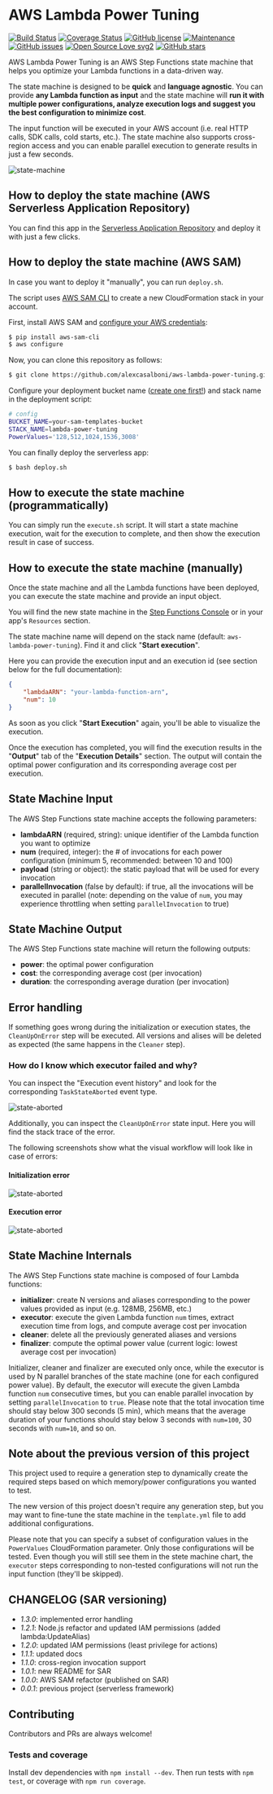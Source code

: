 # AWS Lambda Power Tuning

[![Build Status](https://travis-ci.com/alexcasalboni/aws-lambda-power-tuning.svg?branch=master)](https://travis-ci.org/alexcasalboni/aws-lambda-power-tuning)
[![Coverage Status](https://coveralls.io/repos/github/alexcasalboni/aws-lambda-power-tuning/badge.svg)](https://coveralls.io/github/alexcasalboni/aws-lambda-power-tuning)
[![GitHub license](https://img.shields.io/github/license/alexcasalboni/aws-lambda-power-tuning.svg)](https://github.com/alexcasalboni/aws-lambda-power-tuning/blob/master/LICENSE)
[![Maintenance](https://img.shields.io/badge/Maintained%3F-yes-green.svg)](https://GitHub.com/alexcasalboni/aws-lambda-power-tuning/graphs/commit-activity)
[![GitHub issues](https://img.shields.io/github/issues/alexcasalboni/aws-lambda-power-tuning.svg)](https://github.com/alexcasalboni/aws-lambda-power-tuning/issues)
[![Open Source Love svg2](https://badges.frapsoft.com/os/v2/open-source.svg?v=103)](https://github.com/ellerbrock/open-source-badges/)
[![GitHub stars](https://img.shields.io/github/stars/alexcasalboni/aws-lambda-power-tuning.svg)](https://github.com/alexcasalboni/aws-lambda-power-tuning/stargazers)

AWS Lambda Power Tuning is an AWS Step Functions state machine that helps you optimize your Lambda functions in a data-driven way.

The state machine is designed to be **quick** and **language agnostic**. You can provide **any Lambda function as input** and the state machine will **run it with multiple power configurations, analyze execution logs and suggest you the best configuration to minimize cost**.

The input function will be executed in your AWS account (i.e. real HTTP calls, SDK calls, cold starts, etc.). The state machine also supports cross-region access and you can enable parallel execution to generate results in just a few seconds.

![state-machine](imgs/state-machine-screenshot.png?raw=true)


## How to deploy the state machine (AWS Serverless Application Repository)

You can find this app in the [Serverless Application Repository](https://serverlessrepo.aws.amazon.com/applications/arn:aws:serverlessrepo:us-east-1:451282441545:applications~aws-lambda-power-tuning) and deploy it with just a few clicks.

## How to deploy the state machine (AWS SAM)

In case you want to deploy it "manually", you can run `deploy.sh`.

The script uses [AWS SAM CLI](https://github.com/awslabs/aws-sam-cli) to create a new CloudFormation stack in your account.

First, install AWS SAM and [configure your AWS credentials](https://docs.aws.amazon.com/cli/latest/userguide/cli-chap-configure.html#cli-quick-configuration):


```bash
$ pip install aws-sam-cli
$ aws configure
```

Now, you can clone this repository as follows:

```bash
$ git clone https://github.com/alexcasalboni/aws-lambda-power-tuning.git
```

Configure your deployment bucket name ([create one first!](https://docs.aws.amazon.com/AmazonS3/latest/user-guide/create-bucket.html)) and stack name in the deployment script: 


```bash
# config
BUCKET_NAME=your-sam-templates-bucket
STACK_NAME=lambda-power-tuning
PowerValues='128,512,1024,1536,3008'
```

You can finally deploy the serverless app:

```bash
$ bash deploy.sh
```


## How to execute the state machine (programmatically)

You can simply run the `execute.sh` script. It will start a state machine execution, wait for the execution to complete, and then show the execution result in case of success.

## How to execute the state machine (manually)

Once the state machine and all the Lambda functions have been deployed, you can execute the state machine and provide an input object.

You will find the new state machine in the [Step Functions Console](https://console.aws.amazon.com/states/) or in your app's `Resources` section.

The state machine name will depend on the stack name (default: `aws-lambda-power-tuning`). Find it and click "**Start execution**". 

Here you can provide the execution input and an execution id (see section below for the full documentation):

```json
{
    "lambdaARN": "your-lambda-function-arn",
    "num": 10
}
```

As soon as you click "**Start Execution**" again, you'll be able to visualize the execution.

Once the execution has completed, you will find the execution results in the "**Output**" tab of the "**Execution Details**" section. The output will contain the optimal power configuration and its corresponding average cost per execution.


## State Machine Input

The AWS Step Functions state machine accepts the following parameters:

* **lambdaARN** (required, string): unique identifier of the Lambda function you want to optimize
* **num** (required, integer): the # of invocations for each power configuration (minimum 5, recommended: between 10 and 100)
* **payload** (string or object): the static payload that will be used for every invocation
* **parallelInvocation** (false by default): if true, all the invocations will be executed in parallel (note: depending on the value of `num`, you may experience throttling when setting `parallelInvocation` to true)


## State Machine Output

The AWS Step Functions state machine will return the following outputs:

* **power**: the optimal power configuration
* **cost**: the corresponding average cost (per invocation)
* **duration**: the corresponding average duration (per invocation)


## Error handling

If something goes wrong during the initialization or execution states, the `CleanUpOnError` step will be executed. All versions and alises will be deleted as expected (the same happens in the `Cleaner` step).

### How do I know which executor failed and why?

You can inspect the "Execution event history" and look for the corresponding `TaskStateAborted` event type.

![state-aborted](imgs/step-aborted-screenshot.png?raw=true)

Additionally, you can inspect the `CleanUpOnError` state input. Here you will find the stack trace of the error.

The following screenshots show what the visual workflow will look like in case of errors:

#### Initialization error

![state-aborted](imgs/initialization-error-screenshot.png?raw=true)

#### Execution error

![state-aborted](imgs/execution-error-screenshot.png?raw=true)



## State Machine Internals

The AWS Step Functions state machine is composed of four Lambda functions:

* **initializer**: create N versions and aliases corresponding to the power values provided as input (e.g. 128MB, 256MB, etc.)
* **executor**: execute the given Lambda function `num` times, extract execution time from logs, and compute average cost per invocation
* **cleaner**: delete all the previously generated aliases and versions
* **finalizer**: compute the optimal power value (current logic: lowest average cost per invocation)

Initializer, cleaner and finalizer are executed only once, while the executor is used by N parallel branches of the state machine (one for each configured power value). By default, the executor will execute the given Lambda function `num` consecutive times, but you can enable parallel invocation by setting `parallelInvocation` to `true`. Please note that the total invocation time should stay below 300 seconds (5 min), which means that the average duration of your functions should stay below 3 seconds with `num=100`, 30 seconds with `num=10`, and so on.

## Note about the previous version of this project

This project used to require a generation step to dynamically create the required steps based on which memory/power configurations you wanted to test.

The new version of this project doesn't require any generation step, but you may want to fine-tune the state machine in the `template.yml` file to add additional configurations.

Please note that you can specify a subset of configuration values in the `PowerValues` CloudFormation parameter. Only those configurations will be tested. Even though you will still see them in the stete machine chart, the `executor` steps corresponding to non-tested configurations will not run the input function (they'll be skipped).


## CHANGELOG (SAR versioning)

* *1.3.0*: implemented error handling
* *1.2.1*: Node.js refactor and updated IAM permissions (added lambda:UpdateAlias)
* *1.2.0*: updated IAM permissions (least privilege for actions)
* *1.1.1*: updated docs
* *1.1.0*: cross-region invocation support
* *1.0.1*: new README for SAR
* *1.0.0*: AWS SAM refactor (published on SAR)
* *0.0.1*: previous project (serverless framework)

## Contributing
Contributors and PRs are always welcome!

### Tests and coverage

Install dev dependencies with `npm install --dev`. Then run tests with `npm test`, or coverage with `npm run coverage`.
